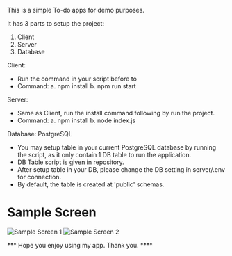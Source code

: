 This is a simple To-do apps for demo purposes. 

It has 3 parts to setup the project:
1. Client
2. Server
3. Database

Client: 
- Run the command in your script before to 
- Command:
a. npm install
b. npm run start

Server: 
- Same as Client, run the install command following by run the project. 
- Command: 
a. npm install
b. node index.js

Database: PostgreSQL 
- You may setup table in your current PostgreSQL database by running the script, as it only contain 1 DB table to run the application. 
- DB Table script is given in repository. 
- After setup table in your DB, please change the DB setting in server/.env for connection. 
- By default, the table is created at 'public' schemas. 

# **Sample Screen**

![Sample Screen 1](https://raw.githubusercontent.com/xxxxx/todo-app/master/sample_screen/sample_screen_1.png)
![Sample Screen 2](https://raw.githubusercontent.com/xxxxx/todo-app/master/sample_screen/sample_screen_2.png)

*** Hope you enjoy using my app. Thank you. ****
